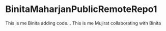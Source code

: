 # BinitaMaharjanPublicRemoteRepo1
This is me Binita adding code...
This is me Mujirat collaborating with Binita